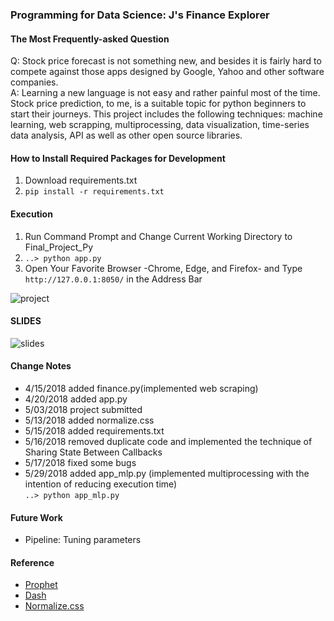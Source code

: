 ### Programming for Data Science: J's Finance Explorer

#### The Most Frequently-asked Question
Q: Stock price forecast is not something new, and besides it is fairly hard to compete against those apps designed by Google, Yahoo and other software companies.</br>
A: Learning a new language is not easy and rather painful most of the time. Stock price prediction, to me, is a suitable topic for python beginners to start their journeys. This project includes the following techniques: machine learning, web scrapping, multiprocessing, data visualization, time-series data analysis, API as well as other open source libraries.

#### How to Install Required Packages for Development
1. Download requirements.txt
2. `pip install -r requirements.txt`

#### Execution
1. Run Command Prompt and Change Current Working Directory to Final_Project_Py
2. `..> python app.py`
3. Open Your Favorite Browser -Chrome, Edge, and Firefox- and Type `http://127.0.0.1:8050/` in the Address Bar

![project](https://user-images.githubusercontent.com/22257488/40204844-908f2eba-59ef-11e8-9153-cadb72135b16.png)

#### SLIDES
![slides](https://user-images.githubusercontent.com/22257488/41125373-e4b6711c-6a69-11e8-872d-0d9846372543.PNG)


#### Change Notes
- 4/15/2018 added finance.py(implemented web scraping)
- 4/20/2018 added app.py
- 5/03/2018 project submitted  
- 5/13/2018 added normalize.css
- 5/15/2018 added requirements.txt
- 5/16/2018 removed duplicate code and implemented the technique of Sharing State Between Callbacks
- 5/17/2018 fixed some bugs
- 5/29/2018 added app_mlp.py (implemented multiprocessing with the intention of reducing execution time)<br/>
`..> python app_mlp.py`

#### Future Work
- Pipeline: Tuning parameters

#### Reference
- [Prophet](https://facebook.github.io/prophet/)
- [Dash](https://dash.plot.ly/)
- [Normalize.css](https://necolas.github.io/normalize.css/)
